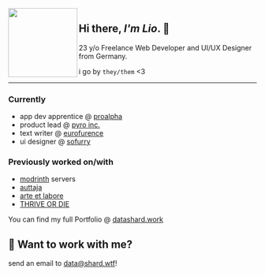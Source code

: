 <img align="left" width="140px" src="https://common.himbo.cat/avatars/lio/blep.png">

## Hi there, _I'm Lio_. 👋

23 y/o Freelance Web Developer and UI/UX Designer from Germany.

i go by `they/them` <3

---

### Currently
- app dev apprentice @ [proalpha]
- product lead @ [pyro inc.]
- text writer @ [eurofurence]
- ui designer @ [sofurry]

### Previously worked on/with

- [modrinth] servers
- [auttaja]
- [arte et labore]
- [THRIVE OR DIE]

You can find my full Portfolio @ [datashard.work]


## 📩 Want to work with me?

send an email to [data@shard.wtf](mailto:data@shard.wtf?subject=%5BGithub%5D%20I'm%20interested%20in%20working%20with%20you!)!

<!---- quick links ---->
[proalpha]:https://proalpha.com
[eurofurence]:https://eurofurence.org
[auttaja]: https://auttaja.io
[thrive or die]: https://thriveordie.life/
[pyro inc.]: https://pyro.host
[modrinth]: https://modrinth.gg
[datashard.work]: https://datashard.work/
[arte et labore]: https://artelabore.online
[sofurry]: https://sofurry.com
